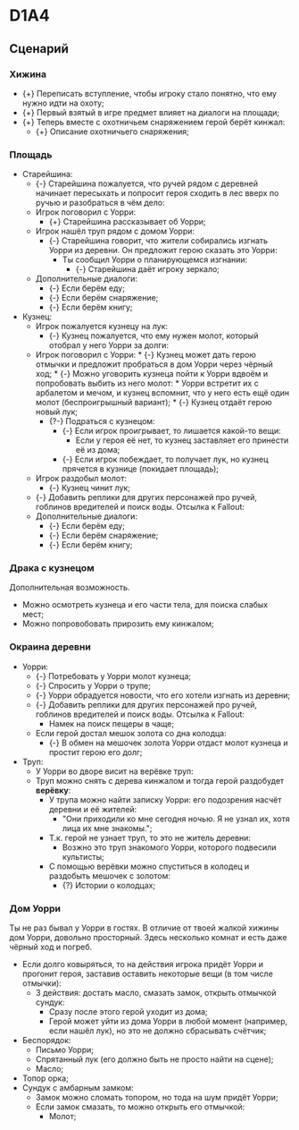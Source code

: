 # D1A4
## Сценарий

### Хижина

  * {+} Переписать вступление, чтобы игроку стало понятно, что ему нужно идти на охоту;
  * {+} Первый взятый в игре предмет влияет на диалоги на площади;
  * {+} Теперь вместе с охотничьем снаряжением герой берёт кинжал:
     * {+} Описание охотничьего снаряжения;

### Площадь

   * Cтарейшина:
      * {-} Старейшина пожалуется, что ручей рядом с деревней начинает пересыхать и попросит героя сходить в лес вверх по ручью и разобраться в чём дело:
      * Игрок поговорил с Уорри:
         * {+} Старейшина рассказывает об Уорри;
      * Игрок нашёл труп рядом с домом Уорри:
         * {-} Старейшина говорит, что жители собирались изгнать Уорри из деревни. Он предложит герою сказать это Уорри:
            * Ты сообщил Уорри о планирующемся изгнании:
               * {-} Старейшина даёт игроку зеркало;
      * Дополнительные диалоги:
         * {-} Если берём еду;
         * {-} Если берём снаряжение;
         * {-} Если берём книгу;
   * Кузнец:
      * Игрок пожалуется кузнецу на лук:
         * {-} Кузнец пожалуется, что ему нужен молот, который отобрал у него Уорри за долги:
      * Игрок поговорил с Уорри:
            * {-} Кузнец может дать герою отмычки и предложит пробраться в дом Уорри через чёрный ход;
            * {-} Можно уговорить кузнеца пойти к Уорри вдвоём и попробовать выбить из него молот:
               * Уорри встретит их с арбалетом и мечом, и кузнец вспомнит, что у него есть ещё один молот (беспроигрышный вариант);
                  * {-} Кузнец отдаёт герою новый лук;
         * {?-} Подраться с кузнецом:
            * {-} Если игрок проигрывает, то лишается какой-то вещи:
               * Если у героя её нет, то кузнец заставляет его принести её из дома;
            * {-} Если игрок побеждает, то получает лук, но кузнец прячется в кузнице (покидает площадь);
      * Игрок раздобыл молот:
         * {-} Кузнец чинит лук;
      * {-} Добавить реплики для других персонажей про ручей, гоблинов вредителей и поиск воды. Отсылка к Fallout:
      * Дополнительные диалоги:
         * {-} Если берём еду;
         * {-} Если берём снаряжение;
         * {-} Если берём книгу;

### Драка с кузнецом
Дополнительная возможность.

   * Можно осмотреть кузнеца и его части тела, для поиска слабых мест;
   * Можно попровобовать прирозить ему кинжалом;

### Окраина деревни

   * Уорри:
      * {-} Потребовать у Уорри молот кузнеца;
      * {-} Спросить у Уорри о трупе;
      * {-} Уорри обрадуется новости, что его хотели изгнать из деревни;
      * {-} Добавить реплики для других персонажей про ручей, гоблинов вредителей и поиск воды. Отсылка к Fallout:
         * Намек на поиск пещеры в чаще;
      * Если герой достал мешок золота со дна колодца:
         * {-} В обмен на мешочек золота Уорри отдаст молот кузнеца и простит герою его долг;
   * Труп:
      * У Уорри во дворе висит на верёвке труп:
      * Труп можно снять с дерева кинжалом и тогда герой раздобудет **верёвку**:
         * У трупа можно найти записку Уорри: его подозрения насчёт деревни и её жителей:
            * "Они приходили ко мне сегодня ночью. Я не узнал их, хотя лица их мне знакомы.";
         * Т.к. герой не узнает труп, то это не житель деревни:
            * Возжно это труп знакомого Уорри, которого подвесили культисты;
         * С помощью верёвки можно спуститься в колодец и раздобыть мешочек с золотом:
            * {?} Истории о колодцах;

### Дом Уорри
Ты не раз бывал у Уорри в гостях. В отличие от твоей жалкой хижины дом Уорри, довольно просторный. Здесь несколько комнат и есть даже чёрный ход и погреб.

   * Если долго ковыряться, то на действия игрока придёт Уорри и прогонит героя, заставив оставить некоторые вещи (в том числе отмычки):
      * 3 действия: достать масло, смазать замок, открыть отмычкой сундук:
         * Сразу после этого герой уходит из дома;
         * Герой может уйти из дома Уорри в любой момент (например, если нашёл лук), но это не должно сбрасывать счётчик;
   * Беспорядок:
      * Письмо Уорри;
      * Спрятанный лук (его должно быть не просто найти на сцене);
      * Масло;
   * Топор орка;
   * Сундук с амбарным замком:
      * Замок можно сломать топором, но тода на шум придёт Уорри;
      * Если замок смазать, то можно открыть его отмычкой:
         * Молот;
